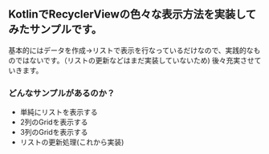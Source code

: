 ## KotlinでRecyclerViewの色々な表示方法を実装してみたサンプルです。
基本的にはデータを作成→リストで表示を行なっているだけなので、実践的なものではないです。（リストの更新などはまだ実装していないため)
後々充実させていきます。

### どんなサンプルがあるのか？
- 単純にリストを表示する
- 2列のGridを表示する
- 3列のGridを表示する
- リストの更新処理(これから実装)
